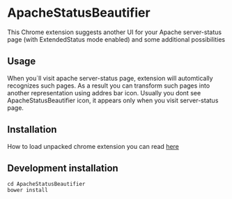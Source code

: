 # ApacheStatusBeautifier
This Chrome extension suggests another UI for your Apache server-status page (with ExtendedStatus mode enabled) and some additional possibilities

## Usage

When you`ll visit apache server-status page, extension will automtically recognizes such pages. As a result you can transform such pages into another representation using addres bar icon. Usually you dont see ApacheStatusBeautifier icon, it appears only when you visit server-status page.

## Installation

How to load unpacked chrome extension you can read [here](https://developer.chrome.com/apps/first_app#five)

## Development installation

    cd ApacheStatusBeautifier
    bower install
